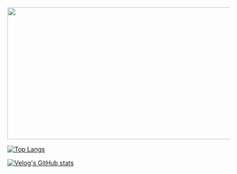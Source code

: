 <a href="https://github.com/devxb/gitanimals">
<img
  src="https://render.gitanimals.org/farms/okuka7"
  width="600"
  height="300"
/>
</a>

[![Top Langs](https://github-readme-stats.vercel.app/api/top-langs/?username=okuka7)](https://github.com/anuraghazra/github-readme-stats)

[![Velog's GitHub stats](https://velog-readme-stats.vercel.app/api/list?name=99)](https://velog.io/@99_)
